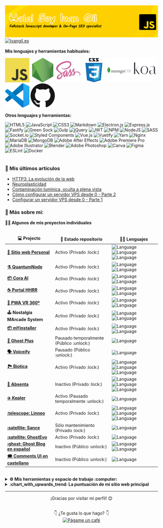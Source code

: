 ![Header](./github-header-image.jpg)
<a href="https://ivangil.es">![Ivangil.es](https://img.shields.io/badge/Mi%20sitio%20web-ivangil.es-purple?style=for-the-badge&logo=appveyor)</a>
</br></br>
**Mis lenguajes y herramientas habituales:**  

<code><img height="80" src="https://raw.githubusercontent.com/github/explore/80688e429a7d4ef2fca1e82350fe8e3517d3494d/topics/javascript/javascript.png"></code>
<code><img height="80" src="https://raw.githubusercontent.com/github/explore/80688e429a7d4ef2fca1e82350fe8e3517d3494d/topics/nodejs/nodejs.png"></code>
<code><img height="80" src="https://raw.githubusercontent.com/github/explore/80688e429a7d4ef2fca1e82350fe8e3517d3494d/topics/sass/sass.png"></code>
<code><img height="80" src="https://raw.githubusercontent.com/github/explore/80688e429a7d4ef2fca1e82350fe8e3517d3494d/topics/css/css.png"></code>
<code><img height="80" src="https://raw.githubusercontent.com/github/explore/80688e429a7d4ef2fca1e82350fe8e3517d3494d/topics/mongodb/mongodb.png"></code>
<code><img height="80" src="https://raw.githubusercontent.com/github/explore/80688e429a7d4ef2fca1e82350fe8e3517d3494d/topics/koa/koa.png"></code>
<code><img height="80" src="https://raw.githubusercontent.com/github/explore/80688e429a7d4ef2fca1e82350fe8e3517d3494d/topics/visual-studio-code/visual-studio-code.png"></code>
<code><img height="80" src="https://raw.githubusercontent.com/github/explore/78df643247d429f6cc873026c0622819ad797942/topics/github/github.png"></code>

**Otros lenguajes y herramientas:**

![HTML5](https://img.shields.io/badge/html5-%23E34F26.svg?style=for-the-badge&logo=html5&logoColor=white) ![JavaScript](https://img.shields.io/badge/javascript-%23323330.svg?style=for-the-badge&logo=javascript&logoColor=%23F7DF1E) ![CSS3](https://img.shields.io/badge/css3-%231572B6.svg?style=for-the-badge&logo=css3&logoColor=white) ![Markdown](https://img.shields.io/badge/markdown-%23000000.svg?style=for-the-badge&logo=markdown&logoColor=white) ![Electron.js](https://img.shields.io/badge/Electron-191970?style=for-the-badge&logo=Electron&logoColor=white) ![Express.js](https://img.shields.io/badge/express.js-%23404d59.svg?style=for-the-badge&logo=express&logoColor=%2361DAFB) ![Fastify](https://img.shields.io/badge/fastify-%23000000.svg?style=for-the-badge&logo=fastify&logoColor=white) ![Green Sock](https://img.shields.io/badge/green%20sock-88CE02?style=for-the-badge&logo=greensock&logoColor=white) ![Gulp](https://img.shields.io/badge/GULP-%23CF4647.svg?style=for-the-badge&logo=gulp&logoColor=white) ![jQuery](https://img.shields.io/badge/jquery-%230769AD.svg?style=for-the-badge&logo=jquery&logoColor=white) ![JWT](https://img.shields.io/badge/JWT-black?style=for-the-badge&logo=JSON%20web%20tokens) ![NPM](https://img.shields.io/badge/NPM-%23000000.svg?style=for-the-badge&logo=npm&logoColor=white) ![NodeJS](https://img.shields.io/badge/node.js-6DA55F?style=for-the-badge&logo=node.js&logoColor=white) ![SASS](https://img.shields.io/badge/SASS-hotpink.svg?style=for-the-badge&logo=SASS&logoColor=white) ![Socket.io](https://img.shields.io/badge/Socket.io-black?style=for-the-badge&logo=socket.io&badgeColor=010101) ![Styled Components](https://img.shields.io/badge/styled--components-DB7093?style=for-the-badge&logo=styled-components&logoColor=white) ![Vue.js](https://img.shields.io/badge/vuejs-%2335495e.svg?style=for-the-badge&logo=vuedotjs&logoColor=%234FC08D) ![Vuetify](https://img.shields.io/badge/Vuetify-1867C0?style=for-the-badge&logo=vuetify&logoColor=AEDDFF) ![Yarn](https://img.shields.io/badge/yarn-%232C8EBB.svg?style=for-the-badge&logo=yarn&logoColor=white) ![Nginx](https://img.shields.io/badge/nginx-%23009639.svg?style=for-the-badge&logo=nginx&logoColor=white) ![MariaDB](https://img.shields.io/badge/MariaDB-003545?style=for-the-badge&logo=mariadb&logoColor=white) ![MongoDB](https://img.shields.io/badge/MongoDB-%234ea94b.svg?style=for-the-badge&logo=mongodb&logoColor=white) ![Adobe After Effects](https://img.shields.io/badge/Adobe%20After%20Effects-9999FF.svg?style=for-the-badge&logo=Adobe%20After%20Effects&logoColor=white) ![Adobe Premiere Pro](https://img.shields.io/badge/Adobe%20Premiere%20Pro-9999FF.svg?style=for-the-badge&logo=Adobe%20Premiere%20Pro&logoColor=white) ![Adobe Illustrator](https://img.shields.io/badge/adobeillustrator-%23FF9A00.svg?style=for-the-badge&logo=adobeillustrator&logoColor=white) ![Blender](https://img.shields.io/badge/blender-%23F5792A.svg?style=for-the-badge&logo=blender&logoColor=white) ![Adobe Photoshop](https://img.shields.io/badge/adobephotoshop-%2331A8FF.svg?style=for-the-badge&logo=adobephotoshop&logoColor=white) ![Canva](https://img.shields.io/badge/Canva-%2300C4CC.svg?style=for-the-badge&logo=Canva&logoColor=white) 	![Figma](https://img.shields.io/badge/figma-%23F24E1E.svg?style=for-the-badge&logo=figma&logoColor=white) ![ESLint](https://img.shields.io/badge/ESLint-4B3263?style=for-the-badge&logo=eslint&logoColor=white) ![Docker](https://img.shields.io/badge/docker-%230db7ed.svg?style=for-the-badge&logo=docker&logoColor=white)
<br><br>
### :bookmark_tabs: Mis últimos artículos
<!-- OMNISCIENTIA:START -->
- [HTTP3: La evolución de la web](https://omniscientia.es/http3-el-futuro-de-internet/)
- [Neuroplasticidad](https://omniscientia.es/neuroplasticidad/)
- [Contaminación lumínica, oculta a plena vista](https://omniscientia.es/contaminacion-luminica/)
- [Cómo configurar un servidor VPS desde 0 - Parte 2](https://omniscientia.es/como-configurar-un-servidor-vps-desde-0-parte-2/)
- [Configurar un servidor VPS desde 0 - Parte 1](https://omniscientia.es/configurar-un-servidor-vps-desde-0/)
<!-- OMNISCIENTIA:END -->

###  :boy: Más sobre mí:
  <summary><b>🧑‍🚀 Algunos de mis proyectos individuales</b></summary>

  <br />
  <table>
    <thead align="center">
      <tr border: none;>
        <td><b>💻 Projecto</b></td>
        <td><b>🌟 Estado repositorio</b></td>
        <td><b>👨‍💻 Lenguajes</b></td>
      </tr>
    </thead>
    <tbody>
	    <tr>
	      <td><a href="https://ivangil.es"><b>🚩 Sitio web Personal</b></a></td>
        <td>Activo (Privado :lock:)</td>
        <td>
        <img alt="Language" src="https://img.shields.io/badge/Javascript-40%2C5%25-yellow?style=flat-square&logo=Javascript"/>
        <img alt="Language" src="https://img.shields.io/badge/Handlebars-50%25-orange?style=flat-square&logo=appveyor"/>
        <img alt="Language" src="https://img.shields.io/badge/SCSS-5%2C7%25-pink?style=flat-square&logo=sass"/>
        </td>
      </tr>
	      <tr>
	      <td><a href="https://github.com/ivangil-dev/quantumNode"><b>⚗️ QuantumNode</b></a></td>
        <td>Activo (Privado :lock:)</td>
        <td>
        <img alt="Language" src="https://img.shields.io/badge/Typescript-82%2C1%25-blue?style=flat-square&logo=Typescript"/>
        <img alt="Language" src="https://img.shields.io/badge/Javascript-17%2C8%25-pink?style=flat-square&logo=sass"/>
        </td>
      </tr>
	      <tr>
	      <td><a href="https://github.com/ivangil-dev/CoraAI"><b>📦 Cora AI</b></a></td>
        <td>Activo (Privado :lock:)</td>
        <td>
        <img alt="Language" src="https://img.shields.io/badge/Vue-60%2C7%25-green?style=flat-square&logo=vue.js"/>
        <img alt="Language" src="https://img.shields.io/badge/SCSS-1%2C5%25-pink?style=flat-square&logo=sass"/>
        </td>
      </tr>
	      <td><a href="https://gitlab.com/ping-pong-technologies-sl/Aftershare/p00085/platofrm_html"><b>☕ Portal HHRR</b></a></td>
        <td>Activo (Privado :lock:)</td>
        <td>
        <img alt="Language" src="https://img.shields.io/badge/Typescript-80%2C7%25-blue?style=flat-square&logo=Typescript"/>
        <img alt="Language" src="https://img.shields.io/badge/SCSS-1%2C5%25-pink?style=flat-square&logo=sass"/>
        </td>
      </tr>
	      <td><a href="https://gitlab.com/ping-pong-technologies-sl/vision360/p00019"><b>📱 PWA VR 360º</b></a></td>
        <td>Activo (Privado :lock:)</td>
        <td>
        <img alt="Language" src="https://img.shields.io/badge/Vue-90%2C7%25-green?style=flat-square&logo=vue.js"/>
        <img alt="Language" src="https://img.shields.io/badge/SCSS-8%2C5%25-pink?style=flat-square&logo=sass"/>
        </td>
      </tr>
	      <tr>
	      <td><b>🕹️ Nostalgia MArcade System</b></td>
        <td>Activo (Privado :lock:)</td>
        <td>
        <img alt="Language" src="https://img.shields.io/badge/Javascript-60%2C5%25-yellow?style=flat-square&logo=Javascript"/>
        <img alt="Language" src="https://img.shields.io/badge/Custom engine-20%2C5%25-orange?style=flat-square&logo=appveyor"/>
        </td>
	      <tr>
	      <td><a href="https://github.com/ivangil-dev/makeInstaller"><b>📦 mYinstaller</b></a></td>
        <td>Activo (Privado :lock:)</td>
        <td>
        <img alt="Language" src="https://img.shields.io/badge/Javascript-98%2C5%25-yellow?style=flat-square&logo=Javascript"/>
        <img alt="Language" src="https://img.shields.io/badge/SCSS-1%2C5%25-pink?style=flat-square&logo=sass"/>
        </td>
      </tr>
	    <tr>
	      <td><a href="https://github.com/ivangil-dev/ghostplus"><b>👻 Ghost Plus</b></a></td>
        <td>Pausado temporalmente (Público :unlock:)</td>
        <td>
        <img alt="Language" src="https://img.shields.io/badge/Javascript-100%2C5%25-yellow?style=flat-square&logo=Javascript"/>
        </td>
      </tr>
	    <tr>
	      <td><a href="https://github.com/ivangil-dev/Voiceify"><b>🗣️ Voiceify</b></a></td>
        <td>Pausado (Público :unlock:)</td>
        <td>
        <img alt="Language" src="https://img.shields.io/badge/Javascript-100%25-orange?style=flat-square&logo=Javascript"/>
        </td>
      </tr>
	    <tr>
	      <td><a href="https://github.com/ivangil-dev/absenta"><b>🏞️ Biotica</b></a></td>
        <td>Activo (Privado :lock:)</td>
        <td>
        <img alt="Language" src="https://img.shields.io/badge/Javascript-50%2C8%25-yellow?style=flat-square&logo=Javascript"/>
        <img alt="Language" src="https://img.shields.io/badge/Handlebars-30%25-orange?style=flat-square&logo=appveyor"/>
        <img alt="Language" src="https://img.shields.io/badge/SCSS-19%2C7%25-pink?style=flat-square&logo=sass"/>
        </td>
      </tr>
	    <tr>
	      <td><a href="https://github.com/ivangil-dev/absenta"><b>🌿 Absenta</b></a></td>
        <td>Inactivo (Privado :lock:)</td>
        <td>
        <img alt="Language" src="https://img.shields.io/badge/Javascript-24%2C2%25-yellow?style=flat-square&logo=Javascript"/>
        <img alt="Language" src="https://img.shields.io/badge/Handlebars-56%25-orange?style=flat-square&logo=appveyor"/>
        <img alt="Language" src="https://img.shields.io/badge/SCSS-19%2C7%25-pink?style=flat-square&logo=sass"/>
        </td>
      </tr>
	    <tr>
	      <td><a href="https://github.com/ivangil-dev/kepler"><b>✈️ Kepler</b></a></td>
        <td>Activo (Pausado temporalmente :unlock:)</td>
        <td>
        <img alt="Language" src="https://img.shields.io/badge/Handlebars-100%25-orange?style=flat-square&logo=appveyor"/>
        </td>
      </tr>
      <tr>
	      <td><a href="https://github.com/ivangil-dev/linneo"><b>:telescope: Linneo</b></a></td>
        <td>Activo (Privado :lock:)</td>
        <td>
        <img alt="Language" src="https://img.shields.io/badge/Javascript-24%2C2%25-yellow?style=flat-square&logo=Javascript"/>
        <img alt="Language" src="https://img.shields.io/badge/Handlebars-56%25-orange?style=flat-square&logo=appveyor"/>
        <img alt="Language" src="https://img.shields.io/badge/SCSS-19%2C7%25-pink?style=flat-square&logo=sass"/>
        </td>
      </tr>
      <tr>
	      <td><a href="https://github.com/ivangil-dev/sance"><b>:satellite: Sance</b></a></td>
        <td>Sólo mantenimiento (Privado :lock:)</td>
        <td>
        <img alt="Language" src="https://img.shields.io/badge/Javascript-100%25-yellow?style=flat-square&logo=Javascript"/>
        </td>
      </tr>
      <tr>
	      <td><a href="https://github.com/ivangil-dev/sance"><b>:satellite: GhostEvo</b></a></td>
        <td>Activo (Privado :lock:)</td>
        <td>
        <img alt="Language" src="https://img.shields.io/badge/Javascript-100%25-yellow?style=flat-square&logo=Javascript"/>
        </td>
      </tr>
	    <tr>
	      <td><a href="https://github.com/ivangil-dev/Ghost/tree/5.26.1-castellano"><b>:ghost: Ghost Blog en español</b></a></td>
        <td>Inactivo (Público :unlock:)</td>
        <td>
        <img alt="Language" src="https://img.shields.io/badge/Javascript-79,6%25-yellow?style=flat-square&logo=Javascript"/>
        <img alt="Language" src="https://img.shields.io/badge/Handlebars-9,9%25-orange?style=flat-square&logo=appveyor"/>
        </td>
      </tr>
	    <tr>
	      <td><a href="https://github.com/ivangil-dev/comments-ui/tree/0.12.3-castellano"><b> 🗯️ Comments UI en castellano</b></a></td>
        <td>Inactivo (Público :unlock:)</td>
        <td>
        <img alt="Language" src="https://img.shields.io/badge/Javascript-98,2%25-yellow?style=flat-square&logo=Javascript"/>
        </td>
      </tr>
    </tbody>
  </table>
  <br />
 
<details>	
  <br />
  <summary><b>⚙️ Mis herramientas y espacio de trabajo :computer:</b></summary>
  	<ul>
  	  <li><b>Sistemas:</b> Ubuntu server 20.04 & Windows 11 Pro</li>
	    <li><b>Portátil: </b> Huawei Matebook D15 & MSI i7</li>
  	    <li><b>Navegador: </b>Chrome Canary & Edge chromium</li>
	    <li><b>Terminal: </b> Hyper & CMD Windows</li>
	    <li><b>Editor favorito:</b> Visual Studio Code</li>
	    <li><b>Ordenador:</b> AMD Ryzen 9 3900X (12Core) 128GB RAM, RTX 2070 Super</li>
	    <br />
	</ul>
</details>

<details>	
  <br />
	<summary><b>:chart_with_upwards_trend: La puntuación de mi sitio web principal</b></summary>
	
<a href="https://omniscientia.es" target="_blank">![Puntuación Omniscientia-es](./omniscientia.svg "Visitar sitio web")</a>
	
</details>

---- 
<div align="center">

¡Gracias por visitar mi perfil! 😊
</br></br>
</div>
<div align="center">
👇 ¿Te gusta lo que hago? 👇
</br>
<a href="https://www.buymeacoffee.com/Ivangil" target="_blank">
  <img src="https://cdn.buymeacoffee.com/buttons/v2/default-yellow.png" alt="Págame un café" style="height: 60px !important;width: 217px !important;" >
</a>
</div>
